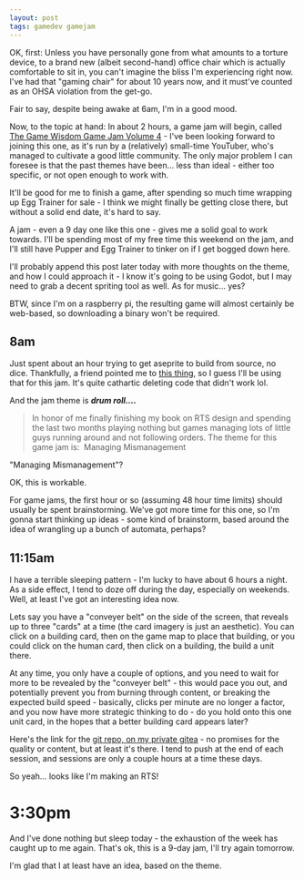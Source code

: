 ```yaml
---
layout: post
tags: gamedev gamejam
---
```


OK, first: Unless you have personally gone from what amounts to a torture device, to a brand new (albeit second-hand) office chair which is actually comfortable to sit in, you can't imagine the bliss I'm experiencing right now. I've had that "gaming chair" for about 10 years now, and it must've counted as an OHSA violation from the get-go.

Fair to say, despite being awake at 6am, I'm in a good mood.

<!--more-->

Now, to the topic at hand: In about 2 hours, a game jam will begin, called [The Game Wisdom Game Jam Volume 4](https://itch.io/jam/the-game-wisdom-game-jam-volume-4) - I've been looking forward to joining this one, as it's run by a (relatively) small-time YouTuber, who's managed to cultivate a good little community. The only major problem I can foresee is that the past themes have been... less than ideal - either too specific, or not open enough to work with.

It'll be good for me to finish a game, after spending so much time wrapping up Egg Trainer for sale - I think we might finally be getting close there, but without a solid end date, it's hard to say.

A jam - even a 9 day one like this one - gives me a solid goal to work towards. I'll be spending most of my free time this weekend on the jam, and I'll still have Pupper and Egg Trainer to tinker on if I get bogged down here.

I'll probably append this post later today with more thoughts on the theme, and how I could approach it - I know it's going to be using Godot, but I may need to grab a decent spriting tool as well. As for music... yes?

BTW, since I'm on a raspberry pi, the resulting game will almost certainly be web-based, so downloading a binary won't be required.

## 8am

Just spent about an hour trying to get aseprite to build from source, no dice. Thankfully, a friend pointed me to [this thing](https://www.pixilart.com/draw), so I guess I'll be using that for this jam. It's quite cathartic deleting code that didn't work lol.

And the jam theme is ***drum roll....***

> ​In honor of me finally finishing my book on RTS design and spending the last two months playing nothing but games managing lots of little guys running around and not following orders. The theme for this game jam is: ​ ​​Managing Mismanagement​

"Managing Mismanagement"?

OK, this is workable.

For game jams, the first hour or so (assuming 48 hour time limits) should usually be spent brainstorming. We've got more time for this one, so I'm gonna start thinking up ideas - some kind of brainstorm, based around the idea of wrangling up a bunch of automata, perhaps?

## 11:15am

I have a terrible sleeping pattern - I'm lucky to have about 6 hours a night. As a side effect, I tend to doze off during the day, especially on weekends. Well, at least I've got an interesting idea now.

Lets say you have a "conveyer belt" on the side of the screen, that reveals up to three "cards" at a time (the card imagery is just an aesthetic). You can click on a building card, then on the game map to place that building, or you could click on the human card, then click on a building, the build a unit there.

At any time, you only have a couple of options, and you need to wait for more to be revealed by the "conveyer belt" - this would pace you out, and potentially prevent you from burning through content, or breaking the expected build speed - basically, clicks per minute are no longer a factor, and you now have more strategic thinking to do - do you hold onto this one unit card, in the hopes that a better building card appears later?

Here's the link for the [git repo, on my private gitea](https://gitea.krgamestudios.com/Ratstail91/Iron-Throne) - no promises for the quality or content, but at least it's there. I tend to push at the end of each session, and sessions are only a couple hours at a time these days.

So yeah... looks like I'm making an RTS!

# 3:30pm

And I've done nothing but sleep today - the exhaustion of the week has caught up to me again. That's ok, this is a 9-day jam, I'll try again tomorrow.

I'm glad that I at least have an idea, based on the theme.